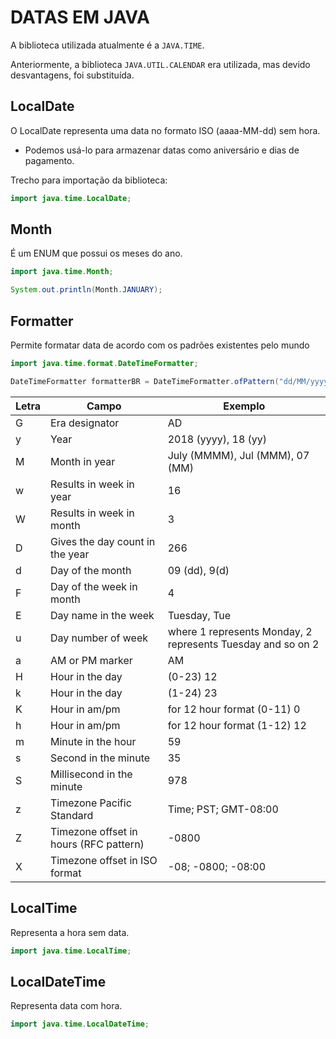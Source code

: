 # DATAS EM JAVA

A biblioteca utilizada atualmente é a `JAVA.TIME`.

Anteriormente, a biblioteca `JAVA.UTIL.CALENDAR` era utilizada, mas devido desvantagens, foi substituída.

## LocalDate
O LocalDate representa uma data no formato ISO (aaaa-MM-dd) sem hora. 
- Podemos usá-lo para armazenar datas como aniversário e dias de pagamento.

Trecho para importação da biblioteca:
```java
import java.time.LocalDate;
```

## Month
É um ENUM que possui os meses do ano.
```java
import java.time.Month;

System.out.println(Month.JANUARY);
```

## Formatter
Permite formatar data de acordo com os padrões existentes pelo mundo

```java
import java.time.format.DateTimeFormatter;

DateTimeFormatter formatterBR = DateTimeFormatter.ofPattern("dd/MM/yyyy");
```

|Letra| Campo|Exemplo|
|----|------|-------|
|G	|Era designator	|AD|
|y	|Year	|2018 (yyyy), 18 (yy)|
|M	|Month in year	|July (MMMM), Jul (MMM), 07 (MM)|
|w	|Results in week in year	|16|
|W	|Results in week in month	|3|
|D	|Gives the day count in the year	|266|
|d	|Day of the month	|09 (dd), 9(d)|
|F	|Day of the week in month	|4|
|E	|Day name in the week	|Tuesday, Tue|
|u	|Day number of week |where 1 represents Monday, 2 represents Tuesday and so on	2|
|a	|AM or PM marker	|AM|
|H	|Hour in the day |(0-23)	12|
|k	|Hour in the day |(1-24)	23|
|K	|Hour in am/pm |for 12 hour format (0-11)	0|
|h	|Hour in am/pm |for 12 hour format (1-12)	12|
|m	|Minute in the hour	|59|
|s	|Second in the minute	|35|
|S	|Millisecond in the minute	|978|
|z	|Timezone	Pacific Standard| Time; PST; GMT-08:00|
|Z	|Timezone offset in hours (RFC pattern)	|-0800|
|X	|Timezone offset in ISO format	|-08; -0800; -08:00|

## LocalTime
Representa a hora sem data.

```java
import java.time.LocalTime;
```

## LocalDateTime
Representa data com hora.

```java
import java.time.LocalDateTime;
```